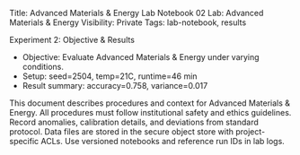 Title: Advanced Materials & Energy Lab Notebook 02
Lab: Advanced Materials & Energy
Visibility: Private
Tags: lab-notebook, results

Experiment 2: Objective & Results
- Objective: Evaluate Advanced Materials & Energy under varying conditions.
- Setup: seed=2504, temp=21C, runtime=46 min
- Result summary: accuracy=0.758, variance=0.017

This document describes procedures and context for Advanced Materials & Energy.
All procedures must follow institutional safety and ethics guidelines.
Record anomalies, calibration details, and deviations from standard protocol.
Data files are stored in the secure object store with project-specific ACLs.
Use versioned notebooks and reference run IDs in lab logs.
